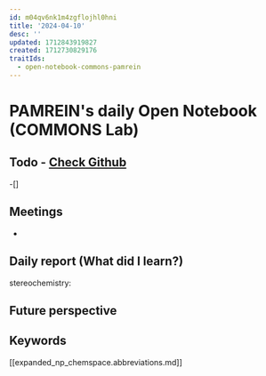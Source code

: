 ```yaml
---
id: m04qv6nk1m4zgflojhl0hni
title: '2024-04-10'
desc: ''
updated: 1712843919827
created: 1712730829176
traitIds:
  - open-notebook-commons-pamrein
---
```


# PAMREIN's daily Open Notebook (COMMONS Lab)

## Todo - [Check Github](https://github.com/orgs/commons-research/projects/2/views/1)
-[]


## Meetings
-


## Daily report (What did I learn?)
stereochemistry: 


## Future perspective



## Keywords
[[expanded_np_chemspace.abbreviations.md]]
